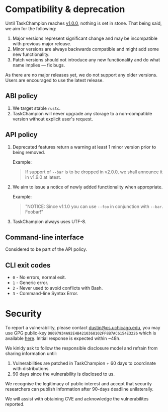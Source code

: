 # Compatibility & deprecation

Until TaskChampion reaches [v1.0.0](https://github.com/taskchampion/taskchampion/milestone/7), nothing is set in stone. That being said, we aim for the following:

1. Major versions represent significant change and may be incompatible with previous major release.
2. Minor versions are always backwards compatible and might add some new functionality.
3. Patch versions should not introduce any new functionality and do what name implies &mdash; fix bugs.

As there are no major releases yet, we do not support any older versions. Users are encouraged to use the latest release.

## ABI policy

1. We target stable `rustc`.
2. TaskChampion will never upgrade any storage to a non-compatible version without explicit user's request.

## API policy

1. Deprecated features return a warning at least 1 minor version prior to being removed.

    Example:

    > If support of `--bar` is to be dropped in v2.0.0, we shall announce it in v1.9.0 at latest.

2. We aim to issue a notice of newly added functionality when appropriate.

    Example:

    > "NOTICE: Since v1.1.0 you can use `--foo` in conjunction with `--bar`. Foobar!"

3. TaskChampion always uses UTF-8.

## Command-line interface

Considered to be part of the API policy.

## CLI exit codes

- `0` - No errors, normal exit.
- `1` - Generic error.
- `2` - Never used to avoid conflicts with Bash.
- `3` - Command-line Syntax Error.

# Security

To report a vulnerability, please contact [dustin@cs.uchicago.edu](dustin@cs.uchicago.edu), you may use GPG public-key `D8097934A92E4B4210368102FF8B7AC6154E3226` which is available [here](https://keybase.io/djmitche/pgp_keys.asc?fingerprint=d8097934a92e4b4210368102ff8b7ac6154e3226). Initial response is expected within ~48h.

We kinldy ask to follow the responsible disclosure model and refrain from sharing information until:
1. Vulnerabilities are patched in TaskChampion + 60 days to coordinate with distributions.
2. 90 days since the vulnerability is disclosed to us.

We recognise the legitimacy of public interest and accept that security researchers can publish information after 90-days deadline unilaterally.

We will assist with obtaining CVE and acknowledge the vulnerabilites reported.
